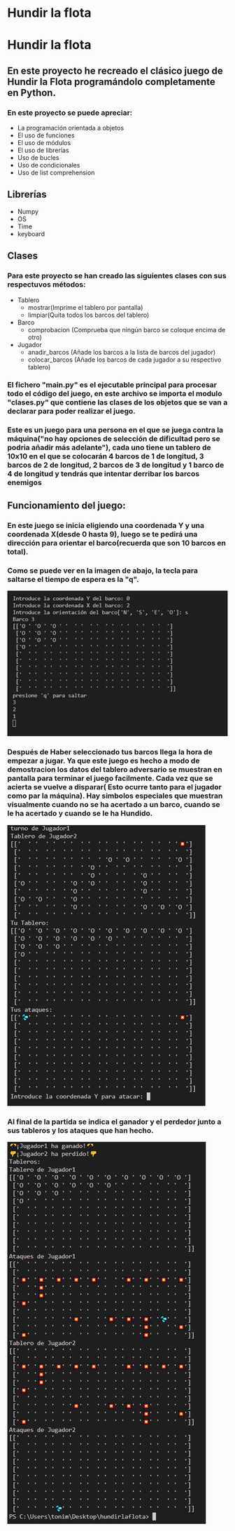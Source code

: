 # Hundir la flota
# **Hundir la flota**
## En este proyecto he recreado el clásico juego de Hundir la Flota programándolo completamente en Python.

### En este proyecto se puede apreciar:
* La programación orientada a objetos
* El uso de funciones
* El uso de módulos
* El uso de librerías
* Uso de bucles
* Uso de condicionales
* Uso de list comprehension

## Librerías
* Numpy
* OS
* Time
* keyboard

## Clases

### Para este proyecto se han creado las siguientes clases con sus respectuvos métodos:

* Tablero
    * mostrar(Imprime el tablero por pantalla)
    * limpiar(Quita todos los barcos del tablero)
* Barco
    * comprobacion (Comprueba que ningún barco se coloque encima de otro)
* Jugador
    * anadir_barcos (Añade los barcos a la lista de barcos del jugador)
    * colocar_barcos (Añade los barcos de cada jugador a su respectivo tablero)

### El fichero "main.py" es el ejecutable principal para procesar todo el código del juego, en este archivo se importa el modulo "clases.py" que contiene las clases de los objetos que se van a declarar para poder realizar el juego.

### Este es un juego para una persona en el que se juega contra la máquina("no hay opciones de selección de dificultad pero se podria añadir más adelante"), cada uno tiene un tablero de 10x10 en el que se colocarán 4 barcos de 1 de longitud, 3 barcos de 2 de longitud, 2 barcos de 3 de longitud y 1 barco de 4 de longitud y tendrás que intentar derribar los barcos enemigos

## Funcionamiento del juego:

### En este juego se inicia eligiendo una coordenada Y y una coordenada X(desde 0 hasta 9), luego se te pedirá una dirección para orientar el barco(recuerda que son 10 barcos en total).

### Como se puede ver en la imagen de abajo, la tecla para saltarse el tiempo de espera es la "q".

![Imagen1](Imagenes/1.PNG)

### Después de Haber seleccionado tus barcos llega la hora de empezar a jugar. Ya que este juego es hecho a modo de demostracion los datos del tablero adversario se muestran en pantalla para terminar el juego facilmente. Cada vez que se acierta se vuelve a disparar( Esto ocurre tanto para el jugador como par la máquina). Hay simbolos especiales que muestran visualmente cuando no se ha acertado a un barco, cuando se le ha acertado y cuando se le ha Hundido.

![Imagen1](Imagenes/2.PNG)

### Al final de la partida se indica el ganador y el perdedor junto a sus tableros y los ataques que han hecho.

![Imagen1](Imagenes/3.PNG)



